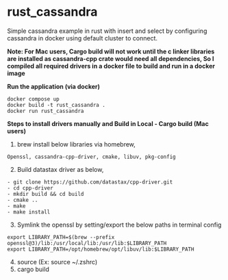 # rust_cassandra

Simple cassandra example in rust with insert and select by configuring cassandra in docker using default cluster to connect.

**Note: For Mac users, Cargo build will not work until the c linker libraries are installed as cassandra-cpp crate would need all dependencies, So I compiled all required drivers in a docker file to build and run in a docker image**

**Run the application (via docker)**
~~~~
docker compose up
docker build -t rust_cassandra .
docker run rust_cassandra
~~~~


**Steps to install drivers manually and Build in Local - Cargo build (Mac users)**
1. brew install below libraries via homebrew,
~~~~
Openssl, cassandra-cpp-driver, cmake, libuv, pkg-config
~~~~
2. Build datastax driver as below,
~~~~
- git clone https://github.com/datastax/cpp-driver.git 
- cd cpp-driver 
- mkdir build && cd build 
- cmake .. 
- make
- make install
~~~~
3. Symlink the openssl by setting/export the below paths in terminal config
~~~~
export LIBRARY_PATH=$(brew --prefix openssl@3)/lib:/usr/local/lib:/usr/lib:$LIBRARY_PATH
export LIBRARY_PATH=/opt/homebrew/opt/libuv/lib:$LIBRARY_PATH
~~~~
4. source <your terminal config path> (Ex: source ~/.zshrc)
5. cargo build
